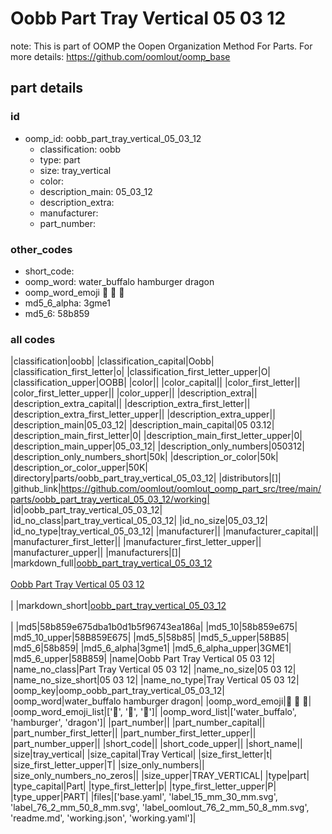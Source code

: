 # Oobb Part Tray Vertical 05 03 12  

note: This is part of OOMP the Oopen Organization Method For Parts. For more details: https://github.com/oomlout/oomp_base

##  part details





### id
* oomp_id: oobb_part_tray_vertical_05_03_12
  * classification: oobb
  * type: part
  * size: tray_vertical
  * color: 
  * description_main: 05_03_12
  * description_extra: 
  * manufacturer: 
  * part_number: 

### other_codes
* short_code: 
* oomp_word: water_buffalo hamburger dragon
* oomp_word_emoji :water_buffalo: :hamburger: :dragon:
* md5_6_alpha: 3gme1
* md5_6: 58b859

### all codes 
|classification|oobb|
|classification_capital|Oobb|
|classification_first_letter|o|
|classification_first_letter_upper|O|
|classification_upper|OOBB|
|color||
|color_capital||
|color_first_letter||
|color_first_letter_upper||
|color_upper||
|description_extra||
|description_extra_capital||
|description_extra_first_letter||
|description_extra_first_letter_upper||
|description_extra_upper||
|description_main|05_03_12|
|description_main_capital|05 03.12|
|description_main_first_letter|0|
|description_main_first_letter_upper|0|
|description_main_upper|05_03_12|
|description_only_numbers|050312|
|description_only_numbers_short|50k|
|description_or_color|50k|
|description_or_color_upper|50K|
|directory|parts/oobb_part_tray_vertical_05_03_12|
|distributors|[]|
|github_link|https://github.com/oomlout/oomlout_oomp_part_src/tree/main/parts/oobb_part_tray_vertical_05_03_12/working|
|id|oobb_part_tray_vertical_05_03_12|
|id_no_class|part_tray_vertical_05_03_12|
|id_no_size|05_03_12|
|id_no_type|tray_vertical_05_03_12|
|manufacturer||
|manufacturer_capital||
|manufacturer_first_letter||
|manufacturer_first_letter_upper||
|manufacturer_upper||
|manufacturers|[]|
|markdown_full|[oobb_part_tray_vertical_05_03_12](https://github.com/oomlout/oomlout_oomp_part_src/tree/main/parts/oobb_part_tray_vertical_05_03_12/working)<br>[](https://github.com/oomlout/oomlout_oomp_part_src/tree/main/parts/oobb_part_tray_vertical_05_03_12/working)<br>[Oobb Part Tray Vertical 05 03 12](https://github.com/oomlout/oomlout_oomp_part_src/tree/main/parts/oobb_part_tray_vertical_05_03_12/working)<br><br>|
|markdown_short|[oobb_part_tray_vertical_05_03_12](https://github.com/oomlout/oomlout_oomp_part_src/tree/main/parts/oobb_part_tray_vertical_05_03_12/working)<br><br>|
|md5|58b859e675dba1b0d1b5f96743ea186a|
|md5_10|58b859e675|
|md5_10_upper|58B859E675|
|md5_5|58b85|
|md5_5_upper|58B85|
|md5_6|58b859|
|md5_6_alpha|3gme1|
|md5_6_alpha_upper|3GME1|
|md5_6_upper|58B859|
|name|Oobb Part Tray Vertical 05 03 12|
|name_no_class|Part Tray Vertical 05 03 12|
|name_no_size|05 03 12|
|name_no_size_short|05 03 12|
|name_no_type|Tray Vertical 05 03 12|
|oomp_key|oomp_oobb_part_tray_vertical_05_03_12|
|oomp_word|water_buffalo hamburger dragon|
|oomp_word_emoji|:water_buffalo: :hamburger: :dragon:|
|oomp_word_emoji_list|[':water_buffalo:', ':hamburger:', ':dragon:']|
|oomp_word_list|['water_buffalo', 'hamburger', 'dragon']|
|part_number||
|part_number_capital||
|part_number_first_letter||
|part_number_first_letter_upper||
|part_number_upper||
|short_code||
|short_code_upper||
|short_name||
|size|tray_vertical|
|size_capital|Tray Vertical|
|size_first_letter|t|
|size_first_letter_upper|T|
|size_only_numbers||
|size_only_numbers_no_zeros||
|size_upper|TRAY_VERTICAL|
|type|part|
|type_capital|Part|
|type_first_letter|p|
|type_first_letter_upper|P|
|type_upper|PART|
|files|['base.yaml', 'label_15_mm_30_mm.svg', 'label_76_2_mm_50_8_mm.svg', 'label_oomlout_76_2_mm_50_8_mm.svg', 'readme.md', 'working.json', 'working.yaml']|
